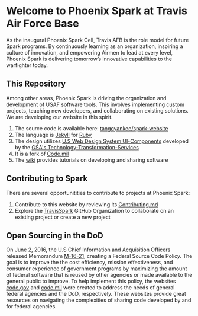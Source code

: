 # Welcome to Phoenix Spark at Travis Air Force Base

 As the inaugural Phoenix Spark Cell, Travis AFB is the role model for future Spark programs. By continuously learning as an organization, inspiring a culture of innovation, and empowering Airmen to lead at every level, Phoenix Spark is delivering tomorrow’s innovative capabilities to the warfighter today. 
 <!-- Learn more at [travisspark.org](https://travisspark.org) -->

## This Repository

Among other areas, Phoenix Spark is driving the organization and development of USAF software tools. This involves implementing custom projects, teaching new developers, and collaborating on existing solutions. We are developing our website in this spirit. 

1. The source code is available here: [tangoyankee/spark-website](https://github.com/tangoyankee/spark-website)
2. The language is [Jekyll](https://jekyllrb.com/) for [Ruby](https://www.ruby-lang.org/en/)
3. The design utilizes [U.S Web Design System UI-Components](https://designsystem.digital.gov/) developed by the [GSA's Technology-Transformation-Services](https://www.gsa.gov/about-us/organization/federal-acquisition-service/technology-transformation-services)
4. It is a fork of [Code.mil](https://github.com/Code-dot-mil/code.mil)
5. The [wiki](https://github.com/tangoyankee/spark-website/wiki) provides tutorials on developing and sharing software

## Contributing to Spark

There are several opportunitities to contribute to projects at Phoenix Spark:

1. Contribute to this website by reviewing its [Contributing.md](https://github.com/tangoyankee/spark-website/blob/gh-pages/CONTRIBUTING.md)
2. Explore the [TravisSpark](https://github.com/TravisSpark) GitHub Organization to collaborate on an existing project or create a new project
<!-- 3. Contact us at [travisspark.org](https://travisspark.org/contact/) to find interesting projects in topics that include, [3-D Printing](https://3dprint.com/218699/air-force-3d-printing-cups/), Drones, Additive Manufacturing, Virtual Reality, Machine Learning, and Operational Management Theory -->

## Open Sourcing in the DoD

On June 2, 2016, the U.S Chief Information and Acquisition Officers released Memorandum [M-16-21](https://code.gov/#/policy-guide/policy/introduction), creating a Federal Source Code Policy. The goal is to improve the the cost efficiency, mission effectiveness, and consumer experience of government programs by maximizing the amount of federal software that is reused by other agencies or made available to the general public to improve. To help implement this policy, the websites [code.gov](https://code.gov) and [code.mil](https://www.code.mil/#/) were created to address the needs of general federal agencies and the DoD, respectively. These websites provide great resources on navigating the complexities of sharing code developed by and for federal agencies. 
